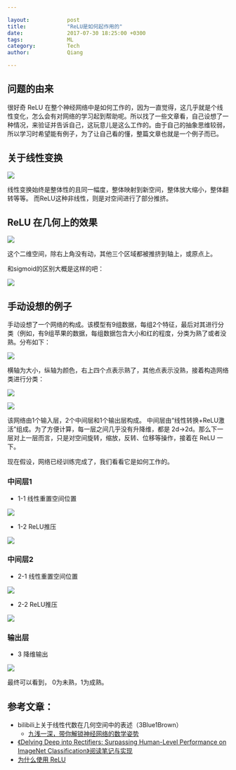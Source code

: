 ```yaml
---

layout:            post  
title:             "ReLU是如何起作用的"  
date:              2017-07-30 18:25:00 +0300  
tags:              ML
category:          Tech  
author:            Qiang  

---
```


## 问题的由来

很好奇 ReLU 在整个神经网络中是如何工作的，因为一直觉得，这几乎就是个线性变化，怎么会有对网络的学习起到帮助呢。所以找了一些文章看，自己设想了一种情况，来验证并告诉自己，这玩意儿是这么工作的。由于自己的抽象思维较弱，所以学习时希望能有例子，为了让自己看的懂，整篇文章也就是一个例子而已。

## 关于线性变换

![](img/r-r.jpg)

线性变换始终是整体性的且同一幅度，整体映射到新空间，整体放大缩小，整体翻转等等。
而ReLU这种非线性，则是对空间进行了部分推挤。

## ReLU 在几何上的效果

![](img/relu.jpg)

这个二维空间，除右上角没有动，其他三个区域都被推挤到轴上，或原点上。

和sigmoid的区别大概是这样的吧：

![](img/l-s.jpg)

## 手动设想的例子

手动设想了一个网络的构成。该模型有9组数据，每组2个特征，最后对其进行分类（例如，有9组苹果的数据，每组数据包含大小和红的程度，分类为熟了或者没熟。分布如下：

![](img/l0.jpg)

横轴为大小，纵轴为颜色，右上四个点表示熟了，其他点表示没熟，接着构造网络类进行分类：

![](img/nn.jpg)

![](img/nnf.jpg)

该网络由1个输入层，2个中间层和1个输出层构成。
中间层由“线性转换+ReLU激活”组成。为了方便计算，每一层之间几乎没有升降维，都是 2d->2d。那么下一层对上一层而言，只是对空间旋转，缩放，反转、位移等操作，接着在 ReLU 一下。

现在假设，网络已经训练完成了，我们看看它是如何工作的。

### 中间层1

- 1-1 线性重置空间位置

![](img/l1-1.jpg)

- 1-2 ReLU推压

![](img/l1-2.jpg)

### 中间层2

- 2-1 线性重置空间位置

![](img/l2-1.jpg)

- 2-2 ReLU推压

![](img/l2-2.jpg)

### 输出层

- 3 降维输出

![](img/l3.jpg)

最终可以看到， 0为未熟，1为成熟。


## 参考文章：
- bilibili上关于线性代数在几何空间中的表述（3Blue1Brown）
    - [九浅一深，带你解锁神经网络的数学姿势](https://mp.weixin.qq.com/s/YsHBk2m8eQRY2awsxNg2cQ)
- [《Delving Deep into Rectifiers: Surpassing Human-Level Performance on ImageNet Classification》阅读笔记与实现](https://github.com/happynear/gitbook/blob/master/delving_deep_into_rectifiers_surpassing_human-leve.md)
- [为什么使用 ReLU](http://shuokay.com/2016/10/01/why-relu-work/)

